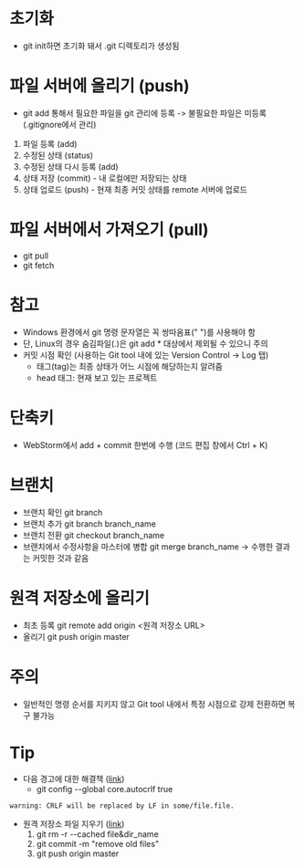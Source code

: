 # 초기화
- git init하면 초기화 돼서 .git 디렉토리가 생성됨  

# 파일 서버에 올리기 (push)
- git add 통해서 필요한 파일을 git 관리에 등록 -> 불필요한 파일은 미등록(.gitignore에서 관리)  

1. 파일 등록 (add)  
2. 수정된 상태 (status)  
3. 수정된 상태 다시 등록 (add)  
4. 상태 저장 (commit) - 내 로컬에만 저장되는 상태  
5. 상태 업로드 (push) - 현재 최종 커밋 상태를 remote 서버에 업로드  

# 파일 서버에서 가져오기 (pull)
- git pull  
- git fetch  
  
# 참고
- Windows 환경에서 git 명령 문자열은 꼭 쌍따옴표(" ")를 사용해야 함  
- 단, Linux의 경우 숨김파일(.)은 git add * 대상에서 제외될 수 있으니 주의  
- 커밋 시점 확인 (사용하는 Git tool 내에 있는 Version Control -> Log 탭)  
  - 태그(tag)는 최종 상태가 어느 시점에 해당하는지 알려줌  
  - head 태그: 현재 보고 있는 프로젝트  

# 단축키
- WebStorm에서 add + commit 한번에 수행 (코드 편집 창에서 Ctrl + K)  

# 브랜치
- 브랜치 확인 git branch  
- 브랜치 추가 git branch branch_name  
- 브랜치 전환 git checkout branch_name   
- 브랜치에서 수정사항을 마스터에 병합 git merge branch_name -> 수행한 결과는 커밋한 것과 같음  

# 원격 저장소에 올리기
- 최초 등록 git remote add origin <원격 저장소 URL>  
- 올리기 git push origin master  

# 주의
- 일반적인 명령 순서를 지키지 않고 Git tool 내에서 특정 시점으로 강제 전환하면 복구 불가능

# Tip
- 다음 경고에 대한 해결책 ([link](https://blog.jaeyoon.io/2018/01/git-crlf.html))  
  - git config --global core.autocrlf true   

```
warning: CRLF will be replaced by LF in some/file.file.
```
- 원격 저장소 파일 지우기 ([link](https://jjunii486.tistory.com/55))  
  1. git rm -r --cached file&dir_name  
  2. git commit -m "remove old files"  
  3. git push origin master  
